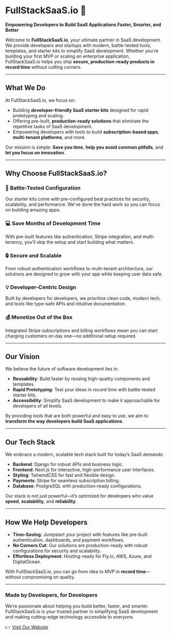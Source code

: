 # FullStackSaaS.io 🚀  
**Empowering Developers to Build SaaS Applications Faster, Smarter, and Better**  

Welcome to **FullStackSaaS.io**, your ultimate partner in SaaS development. We provide developers and startups with modern, battle-tested tools, templates, and starter kits to simplify SaaS development. Whether you're building your first MVP or scaling an enterprise application, FullStackSaaS.io helps you ship **secure, production-ready products in record time** without cutting corners.

---

## **What We Do**  
At FullStackSaaS.io, we focus on:  
- Building **developer-friendly SaaS starter kits** designed for rapid prototyping and scaling.  
- Offering pre-built, **production-ready solutions** that eliminate the repetitive tasks of SaaS development.  
- Empowering developers with tools to build **subscription-based apps**, **multi-tenant platforms**, and more.  

Our mission is simple: **Save you time**, **help you avoid common pitfalls**, and **let you focus on innovation**.

---

## **Why Choose FullStackSaaS.io?**  

### 🚀 **Battle-Tested Configuration**  
Our starter kits come with pre-configured best practices for security, scalability, and performance. We've done the hard work so you can focus on building amazing apps.  

### 💻 **Save Months of Development Time**  
With pre-built features like authentication, Stripe integration, and multi-tenancy, you’ll skip the setup and start building what matters.  

### 🔒 **Secure and Scalable**  
From robust authentication workflows to multi-tenant architecture, our solutions are designed to grow with your app while keeping user data safe.  

### 💡 **Developer-Centric Design**  
Built by developers for developers, we prioritize clean code, modern tech, and tools like type-safe APIs and intuitive documentation.  

### 💰 **Monetize Out of the Box**  
Integrated Stripe subscriptions and billing workflows mean you can start charging customers on day one—no additional setup required.  

---

## **Our Vision**  
We believe the future of software development lies in:  
- **Reusability**: Build faster by reusing high-quality components and templates.  
- **Rapid Prototyping**: Test your ideas in record time with battle-tested starter kits.  
- **Accessibility**: Simplify SaaS development to make it approachable for developers of all levels.  

By providing tools that are both powerful and easy to use, we aim to **transform the way developers build SaaS applications**.

---

## **Our Tech Stack**  
We embrace a modern, scalable tech stack built for today’s SaaS demands:  
- **Backend**: Django for robust APIs and business logic.  
- **Frontend**: Next.js for interactive, high-performance user interfaces.  
- **Styling**: TailwindCSS for fast and flexible design.  
- **Payments**: Stripe for seamless subscription billing.  
- **Database**: PostgreSQL with production-ready configurations.  

Our stack is not just powerful—it’s optimized for developers who value **speed**, **scalability**, and **reliability**.  

---

## **How We Help Developers**  

- **Time-Saving**: Jumpstart your project with features like pre-built authentication, dashboards, and payment workflows.  
- **No Corners Cut**: Our solutions are production-ready with robust configurations for security and scalability.  
- **Effortless Deployment**: Hosting-ready for Fly.io, AWS, Azure, and DigitalOcean.  

With FullStackSaaS.io, you can go from idea to MVP in **record time**—without compromising on quality.  

---

### **Made by Developers, for Developers**  
We’re passionate about helping you build better, faster, and smarter. FullStackSaaS.io is your trusted partner in simplifying SaaS development and making cutting-edge technology accessible to everyone.

👉 [Visit Our Website](https://fullstacksaas.io)
